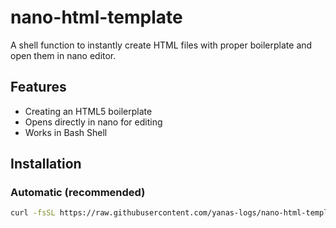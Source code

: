 # nano-html-template
A shell function to instantly create HTML files with proper boilerplate and open them in nano editor.

## Features
- Creating an HTML5 boilerplate
- Opens directly in nano for editing
- Works in Bash Shell

## Installation

### Automatic (recommended)
```bash
curl -fsSL https://raw.githubusercontent.com/yanas-logs/nano-html-template/main/install.sh | bash
